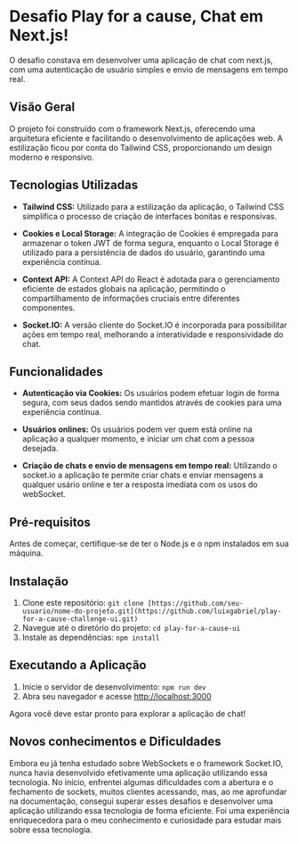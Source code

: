 # Desafio Play for a cause, Chat em Next.js!

O desafio constava em desenvolver uma aplicação de chat com next.js, com uma autenticação de usuário simples e envio de mensagens em tempo real.

## Visão Geral

O projeto foi construído com o framework Next.js, oferecendo uma arquitetura eficiente e facilitando o desenvolvimento de aplicações web. A estilização ficou por conta do Tailwind CSS, proporcionando um design moderno e responsivo.

## Tecnologias Utilizadas

- **Tailwind CSS:** Utilizado para a estilização da aplicação, o Tailwind CSS simplifica o processo de criação de interfaces bonitas e responsivas.

- **Cookies e Local Storage:** A integração de Cookies é empregada para armazenar o token JWT de forma segura, enquanto o Local Storage é utilizado para a persistência de dados do usuário, garantindo uma experiência contínua.

- **Context API:** A Context API do React é adotada para o gerenciamento eficiente de estados globais na aplicação, permitindo o compartilhamento de informações cruciais entre diferentes componentes.

- **Socket.IO:** A versão cliente do Socket.IO é incorporada para possibilitar ações em tempo real, melhorando a interatividade e responsividade do chat.

## Funcionalidades

- **Autenticação via Cookies:** Os usuários podem efetuar login de forma segura, com seus dados sendo mantidos através de cookies para uma experiência contínua.

- **Usuários onlines:** Os usuários podem ver quem está online na aplicação a qualquer momento, e iniciar um chat com a pessoa desejada.

- **Criação de chats e envio de mensagens em tempo real:** Utilizando o socket.io a aplicação te permite criar chats e enviar mensagens a qualquer usário online e ter a resposta imediata com os usos do webSocket.

## Pré-requisitos

Antes de começar, certifique-se de ter o Node.js e o npm instalados em sua máquina.

## Instalação

1. Clone este repositório: `git clone [https://github.com/seu-usuario/nome-do-projeto.git](https://github.com/luixgabriel/play-for-a-cause-challenge-ui.git)`
2. Navegue até o diretório do projeto: `cd play-for-a-cause-ui`
3. Instale as dependências: `npm install`

## Executando a Aplicação

1. Inicie o servidor de desenvolvimento: `npm run dev`
2. Abra seu navegador e acesse [http://localhost:3000](http://localhost:3000)

Agora você deve estar pronto para explorar a aplicação de chat!

## Novos conhecimentos e Dificuldades

Embora eu já tenha estudado sobre WebSockets e o framework Socket.IO, nunca havia desenvolvido efetivamente uma aplicação utilizando essa tecnologia. No início, enfrentei algumas dificuldades com a abertura e o fechamento de sockets, muitos clientes acessando, mas, ao me aprofundar na documentação, consegui superar esses desafios e desenvolver uma aplicação utilizando essa tecnologia de forma eficiente. Foi uma experiência enriquecedora para o meu conhecimento e curiosidade para estudar mais sobre essa tecnologia.

